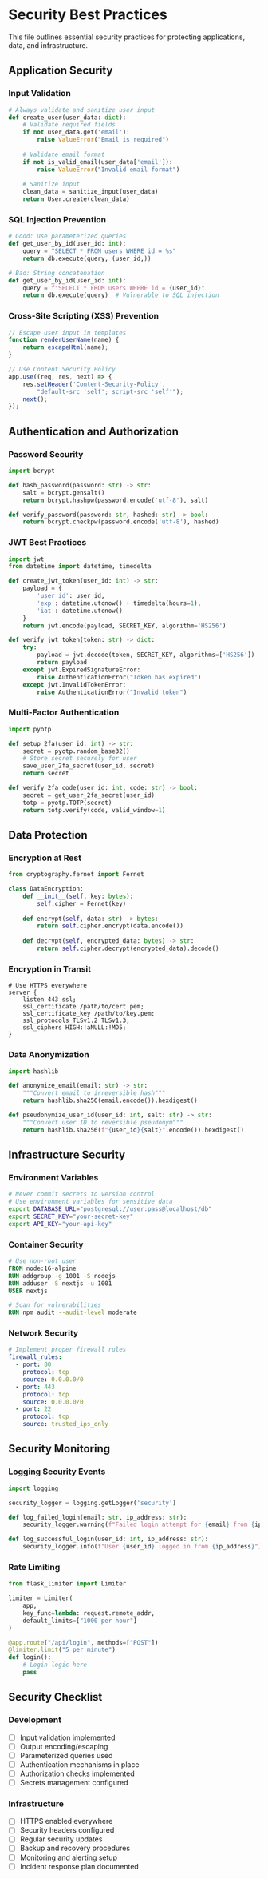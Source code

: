 # Security Best Practices

This file outlines essential security practices for protecting applications, data, and infrastructure.

## Application Security

### Input Validation
```python
# Always validate and sanitize user input
def create_user(user_data: dict):
    # Validate required fields
    if not user_data.get('email'):
        raise ValueError("Email is required")
    
    # Validate email format
    if not is_valid_email(user_data['email']):
        raise ValueError("Invalid email format")
    
    # Sanitize input
    clean_data = sanitize_input(user_data)
    return User.create(clean_data)
```

### SQL Injection Prevention
```python
# Good: Use parameterized queries
def get_user_by_id(user_id: int):
    query = "SELECT * FROM users WHERE id = %s"
    return db.execute(query, (user_id,))

# Bad: String concatenation
def get_user_by_id(user_id: int):
    query = f"SELECT * FROM users WHERE id = {user_id}"
    return db.execute(query)  # Vulnerable to SQL injection
```

### Cross-Site Scripting (XSS) Prevention
```javascript
// Escape user input in templates
function renderUserName(name) {
    return escapeHtml(name);
}

// Use Content Security Policy
app.use((req, res, next) => {
    res.setHeader('Content-Security-Policy', 
        "default-src 'self'; script-src 'self'");
    next();
});
```

## Authentication and Authorization

### Password Security
```python
import bcrypt

def hash_password(password: str) -> str:
    salt = bcrypt.gensalt()
    return bcrypt.hashpw(password.encode('utf-8'), salt)

def verify_password(password: str, hashed: str) -> bool:
    return bcrypt.checkpw(password.encode('utf-8'), hashed)
```

### JWT Best Practices
```python
import jwt
from datetime import datetime, timedelta

def create_jwt_token(user_id: int) -> str:
    payload = {
        'user_id': user_id,
        'exp': datetime.utcnow() + timedelta(hours=1),
        'iat': datetime.utcnow()
    }
    return jwt.encode(payload, SECRET_KEY, algorithm='HS256')

def verify_jwt_token(token: str) -> dict:
    try:
        payload = jwt.decode(token, SECRET_KEY, algorithms=['HS256'])
        return payload
    except jwt.ExpiredSignatureError:
        raise AuthenticationError("Token has expired")
    except jwt.InvalidTokenError:
        raise AuthenticationError("Invalid token")
```

### Multi-Factor Authentication
```python
import pyotp

def setup_2fa(user_id: int) -> str:
    secret = pyotp.random_base32()
    # Store secret securely for user
    save_user_2fa_secret(user_id, secret)
    return secret

def verify_2fa_code(user_id: int, code: str) -> bool:
    secret = get_user_2fa_secret(user_id)
    totp = pyotp.TOTP(secret)
    return totp.verify(code, valid_window=1)
```

## Data Protection

### Encryption at Rest
```python
from cryptography.fernet import Fernet

class DataEncryption:
    def __init__(self, key: bytes):
        self.cipher = Fernet(key)
    
    def encrypt(self, data: str) -> bytes:
        return self.cipher.encrypt(data.encode())
    
    def decrypt(self, encrypted_data: bytes) -> str:
        return self.cipher.decrypt(encrypted_data).decode()
```

### Encryption in Transit
```nginx
# Use HTTPS everywhere
server {
    listen 443 ssl;
    ssl_certificate /path/to/cert.pem;
    ssl_certificate_key /path/to/key.pem;
    ssl_protocols TLSv1.2 TLSv1.3;
    ssl_ciphers HIGH:!aNULL:!MD5;
}
```

### Data Anonymization
```python
import hashlib

def anonymize_email(email: str) -> str:
    """Convert email to irreversible hash"""
    return hashlib.sha256(email.encode()).hexdigest()

def pseudonymize_user_id(user_id: int, salt: str) -> str:
    """Convert user ID to reversible pseudonym"""
    return hashlib.sha256(f"{user_id}{salt}".encode()).hexdigest()
```

## Infrastructure Security

### Environment Variables
```bash
# Never commit secrets to version control
# Use environment variables for sensitive data
export DATABASE_URL="postgresql://user:pass@localhost/db"
export SECRET_KEY="your-secret-key"
export API_KEY="your-api-key"
```

### Container Security
```dockerfile
# Use non-root user
FROM node:16-alpine
RUN addgroup -g 1001 -S nodejs
RUN adduser -S nextjs -u 1001
USER nextjs

# Scan for vulnerabilities
RUN npm audit --audit-level moderate
```

### Network Security
```yaml
# Implement proper firewall rules
firewall_rules:
  - port: 80
    protocol: tcp
    source: 0.0.0.0/0
  - port: 443
    protocol: tcp
    source: 0.0.0.0/0
  - port: 22
    protocol: tcp
    source: trusted_ips_only
```

## Security Monitoring

### Logging Security Events
```python
import logging

security_logger = logging.getLogger('security')

def log_failed_login(email: str, ip_address: str):
    security_logger.warning(f"Failed login attempt for {email} from {ip_address}")

def log_successful_login(user_id: int, ip_address: str):
    security_logger.info(f"User {user_id} logged in from {ip_address}")
```

### Rate Limiting
```python
from flask_limiter import Limiter

limiter = Limiter(
    app,
    key_func=lambda: request.remote_addr,
    default_limits=["1000 per hour"]
)

@app.route("/api/login", methods=["POST"])
@limiter.limit("5 per minute")
def login():
    # Login logic here
    pass
```

## Security Checklist

### Development
- [ ] Input validation implemented
- [ ] Output encoding/escaping
- [ ] Parameterized queries used
- [ ] Authentication mechanisms in place
- [ ] Authorization checks implemented
- [ ] Secrets management configured

### Infrastructure
- [ ] HTTPS enabled everywhere
- [ ] Security headers configured
- [ ] Regular security updates
- [ ] Backup and recovery procedures
- [ ] Monitoring and alerting setup
- [ ] Incident response plan documented